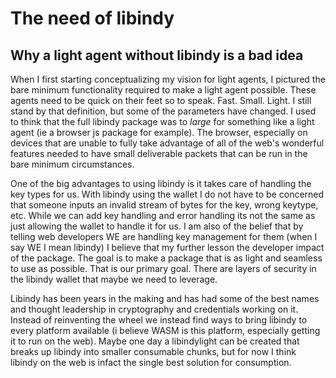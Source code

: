# The need of libindy

## Why a light agent without libindy is a bad idea

When I first starting conceptualizing my vision for light agents, I pictured the bare minimum functionality required to make a light agent possible. These agents need to be quick on their feet so to speak. Fast. Small. Light. I still stand by that definition, but some of the parameters have changed. I used to think that the full libindy package was to *large* for something like a light agent (ie a browser js package for example). The browser, especially on devices that are unable to fully take advantage of all of the web's wonderful features needed to have small deliverable packets that can be run in the bare minimum circumstances. 

One of the big advantages to using libindy is it takes care of handling the key types for us. With libindy using the wallet I do not have to be concerned that someone inputs an invalid stream of bytes for the key, wrong keytype, etc. While we can add key handling and error handling its not the same as just allowing the wallet to handle it for us. I am also of the belief that by telling web developers WE are handling key management for them (when I say WE I mean libindy) I believe that my further lesson the developer impact of the package. The goal is to make a package that is as light and seamless to use as possible. That is our primary goal. There are layers of security in the libindy wallet that maybe we need to leverage.

Libindy has been years in the making and has had some of the best names and thought leadership in cryptography and credentials working on it. Instead of reinventing the wheel we instead find ways to bring libindy to every platform available (i believe WASM is this platform, especially getting it to run on the web). Maybe one day a libindylight can be created that breaks up libindy into smaller consumable chunks, but for now I think libindy on the web is infact the single best solution for consumption.